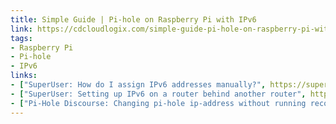 ```yaml
---
title: Simple Guide | Pi-hole on Raspberry Pi with IPv6
link: https://cdcloudlogix.com/simple-guide-pi-hole-on-raspberry-pi-with-ipv6/
tags:
- Raspberry Pi
- Pi-hole
- IPv6
links:
- ["SuperUser: How do I assign IPv6 addresses manually?", https://superuser.com/questions/1481001/how-do-i-assign-ipv6-addresses-manually]
- ["SuperUser: Setting up IPv6 on a router behind another router", https://superuser.com/questions/1135516/setting-up-ipv6-on-a-router-behind-another-router]
- ["Pi-Hole Discourse: Changing pi-hole ip-address without running reconfigure (pihole -r) in raspi os buster", https://discourse.pi-hole.net/t/changing-pi-hole-ip-address-without-running-reconfigure-pihole-r-in-raspi-os-buster/50730]
---
```


